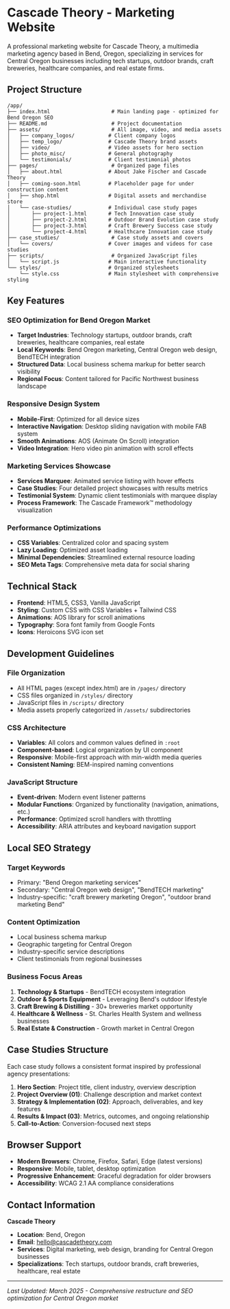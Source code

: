 # Cascade Theory - Marketing Website

A professional marketing website for Cascade Theory, a multimedia marketing agency based in Bend, Oregon, specializing in services for Central Oregon businesses including tech startups, outdoor brands, craft breweries, healthcare companies, and real estate firms.

## Project Structure

```
/app/
├── index.html                    # Main landing page - optimized for Bend Oregon SEO
├── README.md                     # Project documentation
├── assets/                       # All image, video, and media assets
│   ├── company_logos/           # Client company logos 
│   ├── temp_logo/               # Cascade Theory brand assets
│   ├── video/                   # Video assets for hero section
│   ├── photo_misc/              # General photography
│   └── testimonials/            # Client testimonial photos
├── pages/                        # Organized page files
│   ├── about.html               # About Jake Fischer and Cascade Theory
│   ├── coming-soon.html         # Placeholder page for under construction content
│   ├── shop.html                # Digital assets and merchandise store
│   └── case-studies/            # Individual case study pages
│       ├── project-1.html       # Tech Innovation case study
│       ├── project-2.html       # Outdoor Brand Evolution case study
│       ├── project-3.html       # Craft Brewery Success case study
│       └── project-4.html       # Healthcare Innovation case study
├── case_studies/                 # Case study assets and covers
│   └── covers/                  # Cover images and videos for case studies
├── scripts/                      # Organized JavaScript files
│   └── script.js                # Main interactive functionality
└── styles/                      # Organized stylesheets
    └── style.css                # Main stylesheet with comprehensive styling
```

## Key Features

### SEO Optimization for Bend Oregon Market
- **Target Industries**: Technology startups, outdoor brands, craft breweries, healthcare companies, real estate
- **Local Keywords**: Bend Oregon marketing, Central Oregon web design, BendTECH integration
- **Structured Data**: Local business schema markup for better search visibility
- **Regional Focus**: Content tailored for Pacific Northwest business landscape

### Responsive Design System
- **Mobile-First**: Optimized for all device sizes
- **Interactive Navigation**: Desktop sliding navigation with mobile FAB system
- **Smooth Animations**: AOS (Animate On Scroll) integration
- **Video Integration**: Hero video pin animation with scroll effects

### Marketing Services Showcase
- **Services Marquee**: Animated service listing with hover effects
- **Case Studies**: Four detailed project showcases with results metrics
- **Testimonial System**: Dynamic client testimonials with marquee display
- **Process Framework**: The Cascade Framework™ methodology visualization

### Performance Optimizations
- **CSS Variables**: Centralized color and spacing system
- **Lazy Loading**: Optimized asset loading
- **Minimal Dependencies**: Streamlined external resource loading
- **SEO Meta Tags**: Comprehensive meta data for social sharing

## Technical Stack

- **Frontend**: HTML5, CSS3, Vanilla JavaScript
- **Styling**: Custom CSS with CSS Variables + Tailwind CSS
- **Animations**: AOS library for scroll animations
- **Typography**: Sora font family from Google Fonts
- **Icons**: Heroicons SVG icon set

## Development Guidelines

### File Organization
- All HTML pages (except index.html) are in `/pages/` directory
- CSS files organized in `/styles/` directory
- JavaScript files in `/scripts/` directory
- Media assets properly categorized in `/assets/` subdirectories

### CSS Architecture
- **Variables**: All colors and common values defined in `:root`
- **Component-based**: Logical organization by UI component
- **Responsive**: Mobile-first approach with min-width media queries
- **Consistent Naming**: BEM-inspired naming conventions

### JavaScript Structure
- **Event-driven**: Modern event listener patterns
- **Modular Functions**: Organized by functionality (navigation, animations, etc.)
- **Performance**: Optimized scroll handlers with throttling
- **Accessibility**: ARIA attributes and keyboard navigation support

## Local SEO Strategy

### Target Keywords
- Primary: "Bend Oregon marketing services"
- Secondary: "Central Oregon web design", "BendTECH marketing"
- Industry-specific: "craft brewery marketing Oregon", "outdoor brand marketing Bend"

### Content Optimization
- Local business schema markup
- Geographic targeting for Central Oregon
- Industry-specific service descriptions
- Client testimonials from regional businesses

### Business Focus Areas
1. **Technology & Startups** - BendTECH ecosystem integration
2. **Outdoor & Sports Equipment** - Leveraging Bend's outdoor lifestyle
3. **Craft Brewing & Distilling** - 30+ breweries market opportunity
4. **Healthcare & Wellness** - St. Charles Health System and wellness businesses
5. **Real Estate & Construction** - Growth market in Central Oregon

## Case Studies Structure

Each case study follows a consistent format inspired by professional agency presentations:

1. **Hero Section**: Project title, client industry, overview description
2. **Project Overview (01)**: Challenge description and market context
3. **Strategy & Implementation (02)**: Approach, deliverables, and key features
4. **Results & Impact (03)**: Metrics, outcomes, and ongoing relationship
5. **Call-to-Action**: Conversion-focused next steps

## Browser Support

- **Modern Browsers**: Chrome, Firefox, Safari, Edge (latest versions)
- **Responsive**: Mobile, tablet, desktop optimization
- **Progressive Enhancement**: Graceful degradation for older browsers
- **Accessibility**: WCAG 2.1 AA compliance considerations

## Contact Information

**Cascade Theory**
- **Location**: Bend, Oregon
- **Email**: hello@cascadetheory.com
- **Services**: Digital marketing, web design, branding for Central Oregon businesses
- **Specializations**: Tech startups, outdoor brands, craft breweries, healthcare, real estate

---

*Last Updated: March 2025 - Comprehensive restructure and SEO optimization for Central Oregon market*
